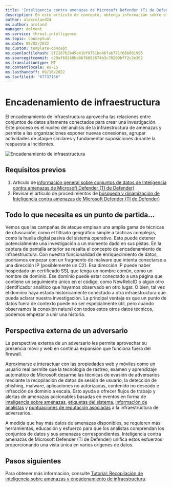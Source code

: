 ```yaml
---
title: 'Inteligencia contra amenazas de Microsoft Defender (Ti de Defender): Encadenamiento de infraestructura'
description: En este artículo de concepto, obtenga información sobre el encadenamiento de infraestructura y cómo puede aplicar ese proceso para realizar análisis de infraestructura de amenazas mediante Inteligencia contra amenazas de Microsoft Defender (TI de Defender).
author: alexroland24
ms.author: aroland
manager: dolmont
ms.service: threat-intelligence
ms.topic: conceptual
ms.date: 08/02/2022
ms.custom: template-concept
ms.openlocfilehash: 2f2187b2b49e41bf9751be46fab771f66b601995
ms.sourcegitcommit: c29af68260ba8676083674b3c70209bff2c2e362
ms.translationtype: MT
ms.contentlocale: es-ES
ms.lasthandoff: 09/16/2022
ms.locfileid: "67737156"
---
```

# <a name="infrastructure-chaining"></a>Encadenamiento de infraestructura

El encadenamiento de infraestructura aprovecha las relaciones entre conjuntos de datos altamente conectados para crear una investigación. Este proceso es el núcleo del análisis de la infraestructura de amenazas y permite a las organizaciones exponer nuevas conexiones, agrupar actividades de ataque similares y fundamentar suposiciones durante la respuesta a incidentes.

![Encadenamiento de infraestructura](media/infrastructureChaining.png)

## <a name="prerequisites"></a>Requisitos previos

1. Artículo de [información general sobre conjuntos de datos de Inteligencia contra amenazas de Microsoft Defender (TI de Defender)](data-sets.md)
2. Revisar el artículo de procedimientos de [búsqueda y dinamización de Inteligencia contra amenazas de Microsoft Defender (TI de Defender)](searching-and-pivoting.md)

## <a name="all-you-need-is-a-starting-point"></a>Todo lo que necesita es un punto de partida...

Vemos que las campañas de ataque emplean una amplia gama de técnicas de ofuscación, como el filtrado geográfico simple a tácticas complejas, como la huella digital pasiva del sistema operativo. Esto puede detener potencialmente una investigación a un momento dado en sus pistas. En la captura de pantalla anterior se resalta el concepto de encadenamiento de infraestructura. Con nuestra funcionalidad de enriquecimiento de datos, podríamos empezar con un fragmento de malware que intenta conectarse a una dirección IP (posiblemente un C2). Esa dirección IP puede haber hospedado un certificado SSL que tenga un nombre común, como un nombre de dominio. Ese dominio puede estar conectado a una página que contiene un seguimiento único en el código, como NewRelicID o algún otro identificador analítico que hayamos observado en otro lugar. O bien, tal vez el dominio haya estado históricamente conectado a otra infraestructura que pueda aclarar nuestra investigación. La principal ventaja es que un punto de datos fuera de contexto puede no ser especialmente útil, pero cuando observamos la conexión natural con todos estos otros datos técnicos, podemos empezar a unir una historia.

## <a name="an-adversarys-outside-in-perspective"></a>Perspectiva externa de un adversario

La perspectiva externa de un adversario les permite aprovechar su presencia móvil y web en continua expansión que funciona fuera del firewall.

Aproximarse e interactuar con las propiedades web y móviles como un usuario real permite que la tecnología de rastreo, examen y aprendizaje automático de Microsoft desarme las técnicas de evasión de adversarios mediante la recopilación de datos de sesión de usuario, la detección de phishing, malware, aplicaciones no autorizadas, contenido no deseado e infracción de dominio a escala. Esto ayuda a ofrecer flujos de trabajo y alertas de amenazas accionables basadas en eventos en forma de [inteligencia sobre amenazas](index.md), [etiquetas del sistema](using-tags.md), [información de analistas](analyst-insights.md) y [puntuaciones de reputación asociadas](reputation-scoring.md) a la infraestructura de adversarios.

A medida que hay más datos de amenazas disponibles, se requieren más herramientas, educación y esfuerzo para que los analistas comprendan los conjuntos de datos y sus amenazas correspondientes. Inteligencia contra amenazas de Microsoft Defender (Ti de Defender) unifica estos esfuerzos proporcionando una vista única en varios orígenes de datos.

## <a name="next-steps"></a>Pasos siguientes
Para obtener más información, consulte [Tutorial: Recopilación de inteligencia sobre amenazas y encadenamiento de infraestructura](gathering-threat-intelligence-and-infrastructure-chaining.md).
